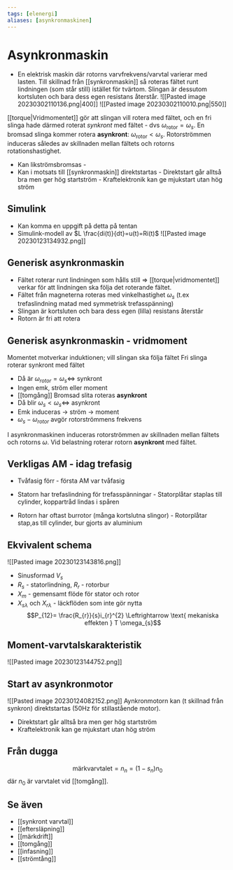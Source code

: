 ```yaml
---
tags: [elenergi]
aliases: [asynkronmaskinen]
---
```

# Asynkronmaskin
- En elektrisk maskin där rotorns varvfrekvens/varvtal varierar med lasten. Till skillnad från [[synkronmaskin]] så roteras fältet runt lindningen (som står still) istället för tvärtom. Slingan är dessutom kortsluten och bara dess egen resistans återstår.
![[Pasted image 20230302110136.png|400]]
![[Pasted image 20230302110010.png|550]]

 [[torque|Vridmomentet]] gör att slingan vill rotera med fältet, och en fri slinga hade därmed roterat _synkront_ med fältet - dvs $\omega_\text{rotor}=\omega_s$. En bromsad slinga kommer rotera **asynkront**: $\omega_\text{rotor}<\omega_s$. Rotorströmmen induceras således av skillnaden mellan fältets och rotorns rotationshastighet.

- Kan likströmsbromsas
		- 
- Kan i motsats till [[synkronmaskin]] direktstartas 
		- Direktstart går alltså bra men ger hög startström
		- Kraftelektronik kan ge mjukstart utan hög ström

## Simulink
- Kan komma en uppgift på detta på tentan
- Simulink-modell av $L \frac{di(t)}{dt}=u(t)=Ri(t)$
![[Pasted image 20230123134932.png]]

## Generisk asynkronmaskin
- Fältet roterar runt lindningen som hålls still $\Rightarrow$ [[torque|vridmomentet]] verkar för att lindningen ska följa det roterande fältet.
- Fältet från magneterna roteras med vinkelhastighet $\omega_{s}$ (t.ex trefaslindning matad med symmetrisk trefasspänning)
- Slingan är kortsluten och bara dess egen (lilla) resistans återstår
- Rotorn är fri att rotera

## Generisk asynkronmaskin - vridmoment
Momentet motverkar induktionen; vill slingan ska följa fältet
Fri slinga roterar synkront med fältet
-  Då är $\omega_{rotor} = \omega_{s} \Leftrightarrow$ synkront
-  Ingen emk, ström eller moment 
- [[tomgång]]
Bromsad slita roteras **asynkront**
- Då blir $\omega_{s} < \omega_{s} \Leftrightarrow$ asynkront
- Emk induceras $\rightarrow$ ström $\rightarrow$ moment
- $\omega_{s}-\omega_{rotor}$ avgör rotorströmmens frekvens

I asynkronmaskinen induceras rotorströmmen av skillnaden mellan fältets och rotorns $\omega$. Vid belastning roterar rotorn **asynkront** med fältet.

## Verkligas AM - idag trefasig
- Tvåfasig förr - första AM var tvåfasig

- Statorn har trefaslindning för trefasspänningar
		- Statorplåtar staplas till cylinder, koppartråd lindas i spåren
- Rotorn har oftast burrotor (många kortslutna slingor)
		- Rotorplåtar stap,as till cylinder, bur gjorts av aluminium

## Ekvivalent schema
![[Pasted image 20230123143816.png]]
- Sinusformad $V_{s}$
- $R_{s}$ - statorlindning, $R_{r}$ - rotorbur
- $X_{m}$ - gemensamt flöde för stator och rotor
- $X_{s \lambda}$ och $X_{r \lambda}$ - läckflöden som inte gör nytta
$$P_{12}= \frac{R_{r}}{s}i_{r}^{2} \Leftrightarrow \text{ mekaniska effekten } T \omega_{s}$$

## Moment-varvtalskarakteristik
![[Pasted image 20230123144752.png]]


## Start av asynkronmotor
![[Pasted image 20230124082152.png]]
Aynkronmotorn kan (t skillnad från synkron) direktstartas (50Hz för stillastående motor).
- Direktstart går alltså bra men ger hög startström
- Kraftelektronik kan ge mjukstart utan hög ström

## Från dugga
$$\text{märkvarvtalet} = n_{n} = (1-s_n)n_{0}$$där $n_{0}$ är varvtalet vid [[tomgång]].

## Se även 
- [[synkront varvtal]]
- [[eftersläpning]]
- [[märkdrift]]
- [[tomgång]]
- [[infasning]]
- [[strömtång]]